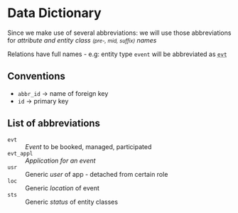# Data Dictionary
Since we make use of several abbreviations: we will use those abbreviations for <i>attribute and entity class <small>(pre-, mid, suffix)</small> names</i>

Relations have full names - e.g: entity type  <code>event</code> will be abbreviated as <code><abbr title="short for event">evt</abbr> </code>

## Conventions
- <code>abbr_id</code>  -> name of foreign key
- <code>id</code> -> primary key

## List of abbreviations
<dl>
  <dt><code>evt</code></dt>
  <dd><i>Event</i> to be booked, managed, participated </dd>
  <dt><code>evt_appl</code></dt>
  <dd><i>Application for an event</i></dd>
  <dt><code>usr</code></dt>
  <dd>Generic <i>user</i> of app - detached from certain role</dd>  
  <dt><code>loc</code></dt>
  <dd>Generic <i>location</i> of event</dd>  
  <dt><code>sts</code></dt>
  <dd>Generic <i>status</i> of entity classes</dd>  
</dl>
